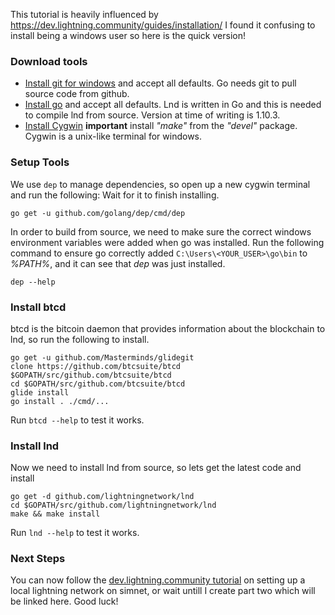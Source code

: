 This tutorial is heavily influenced by https://dev.lightning.community/guides/installation/
I found it confusing to install being a windows user so here is the quick version!

### Download tools
* [Install git for windows](https://git-scm.com/download/win) and accept all defaults. Go needs git to pull source code from github. 
* [Install go](https://golang.org/dl/) and accept all defaults. Lnd is written in Go and this is needed to compile lnd from source. Version at time of writing is 1.10.3.
* [Install Cygwin](https://www.cygwin.com/) **important** install *"make"* from the *"devel"* package. Cygwin is a unix-like terminal for windows.


### Setup Tools
We use `dep` to manage dependencies, so open up a new cygwin terminal and run the following: Wait for it to finish installing.
    
    go get -u github.com/golang/dep/cmd/dep


In order to build from source, we need to make sure the correct windows environment variables were added when go was installed.
Run the following command to ensure go correctly added `C:\Users\<YOUR_USER>\go\bin` to *%PATH%*, and it can see that *dep* was just installed.

    dep --help

### Install btcd
btcd is the bitcoin daemon that provides information about the blockchain to lnd, so run the following to install.

    
    go get -u github.com/Masterminds/glidegit
    clone https://github.com/btcsuite/btcd $GOPATH/src/github.com/btcsuite/btcd
    cd $GOPATH/src/github.com/btcsuite/btcd
    glide install
    go install . ./cmd/...

Run `btcd --help` to test it works.

### Install lnd
Now we need to install lnd from source, so lets get the latest code and install

    go get -d github.com/lightningnetwork/lnd
    cd $GOPATH/src/github.com/lightningnetwork/lnd
    make && make install

Run `lnd --help` to test it works.

### Next Steps

You can now follow the [dev.lightning.community tutorial](https://dev.lightning.community/tutorial/) on setting up a local lightning network on simnet, or wait untill I create part two which will be linked here. Good luck! 
